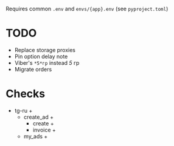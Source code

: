 Requires common `.env` and `envs/{app}.env` (see `pyproject.toml`)

# TODO

- Replace storage proxies
- Pin option delay note
- Viber's `*5*гр` instead *5* гр
- Migrate orders

# Checks

- tg-ru +
  - create_ad +
    - create +
    - invoice +
  - my_ads +
